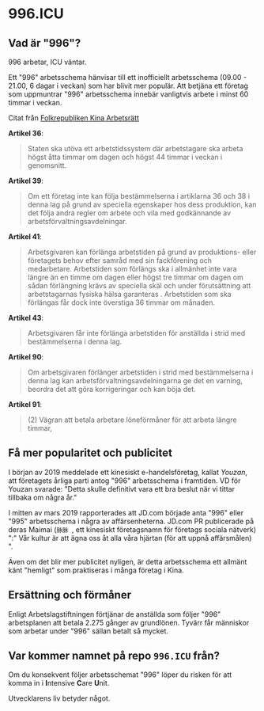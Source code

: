 996.ICU
===

## Vad är "996"?
996 arbetar, ICU väntar.

Ett "996" arbetsschema hänvisar till ett inofficiellt arbetsschema (09.00 - 21.00, 6 dagar i veckan) som har blivit mer populär.
Att betjäna ett företag som uppmuntrar "996" arbetsschema innebär vanligtvis arbete i minst 60 timmar i veckan.

Citat från [Folkrepubliken Kina Arbetsrätt](http://www.china.org.cn/living_in_china/abc/2009-07/15/content_18140508.htm)

**Artikel 36**:
> Staten ska utöva ett arbetstidssystem där arbetstagare ska arbeta högst åtta timmar om dagen och högst 44 timmar i veckan i genomsnitt.

**Artikel 39**:
> Om ett företag inte kan följa bestämmelserna i artiklarna 36 och 38 i denna lag på grund av speciella egenskaper hos dess produktion, kan det följa andra regler om arbete och vila med godkännande av arbetsförvaltningsavdelningar.

**Artikel 41**:
> Arbetsgivaren kan förlänga arbetstiden på grund av produktions- eller företagets behov efter samråd med sin fackförening och medarbetare. Arbetstiden som förlängs ska i allmänhet inte vara längre än en timme om dagen eller högst tre timmar om dagen om sådan förlängning krävs av speciella skäl och under förutsättning att arbetstagarnas fysiska hälsa garanteras . Arbetstiden som ska förlängas får dock inte överstiga 36 timmar om månaden.

**Artikel 43**:
> Arbetsgivaren får inte förlänga arbetstiden för anställda i strid med bestämmelserna i denna lag.

**Artikel 90**:

> Om arbetsgivaren förlänger arbetstiden i strid med bestämmelserna i denna lag kan arbetsförvaltningsavdelningarna ge det en varning, beordra det att göra korrigeringar och kan böja det.

**Artikel 91**:
> (2) Vägran att betala arbetare löneförmåner för att arbeta längre timmar,

## Få mer popularitet och publicitet

I början av 2019 meddelade ett kinesiskt e-handelsföretag, kallat _Youzan_, att företagets årliga parti antog "996" arbetsschema i framtiden. VD för Youzan svarade: "Detta skulle definitivt vara ett bra beslut när vi tittar tillbaka om några år."

I mitten av mars 2019 rapporterades att JD.com började anta "996" eller "995" arbetsschema i några av affärsenheterna. JD.com PR publicerade på deras Maimai (``脉脉 ``, ett kinesiskt företagsnamn för företags sociala nätverk) ":" Vår kultur är att ägna oss åt alla våra hjärtan (för att uppnå affärsmålen) ".

Även om det blir mer publicitet nyligen, är detta arbetsschema ett allmänt känt "hemligt" som praktiseras i många företag i Kina.
## Ersättning och förmåner

Enligt Arbetslagstiftningen förtjänar de anställda som följer "996" arbetsplanen att betala 2.275 gånger av grundlönen. Tyvärr får människor som arbetar under "996" sällan betalt så mycket.

## Var kommer namnet på repo ``996.ICU`` från?

Om du konsekvent följer arbetsschemat "996" löper du risken för att komma in i **I**ntensive **C**are **U**nit.

Utvecklarens liv betyder något.
